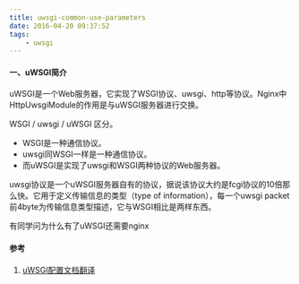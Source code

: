 ```yaml
---
title: uwsgi-common-use-parameters
date: 2016-04-20 09:37:52
tags:
	- uwsgi
---
```


#### 一、uWSGI简介

uWSGI是一个Web服务器，它实现了WSGI协议、uwsgi、http等协议。Nginx中HttpUwsgiModule的作用是与uWSGI服务器进行交换。

WSGI / uwsgi / uWSGI 区分。

- WSGI是一种通信协议。
- uwsgi同WSGI一样是一种通信协议。
- 而uWSGI是实现了uwsgi和WSGI两种协议的Web服务器。

uwsgi协议是一个uWSGI服务器自有的协议，据说该协议大约是fcgi协议的10倍那么快。它用于定义传输信息的类型（type of information），每一个uwsgi packet前4byte为传输信息类型描述，它与WSGI相比是两样东西。

有同学问为什么有了uWSGI还需要nginx




#### 参考

1. [uWSGI配置文档翻译](http://www.cnblogs.com/zhouej/archive/2012/03/25/2379646.html)